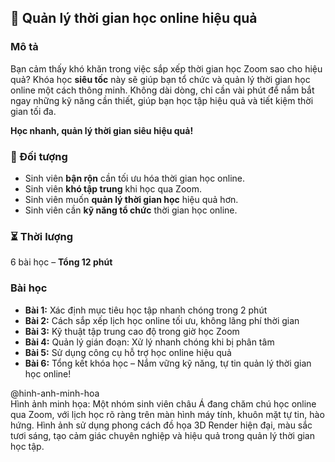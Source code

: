 ## 📌 Quản lý thời gian học online hiệu quả  

### Mô tả  
Bạn cảm thấy khó khăn trong việc sắp xếp thời gian học Zoom sao cho hiệu quả? Khóa học **siêu tốc** này sẽ giúp bạn tổ chức và quản lý thời gian học online một cách thông minh. Không dài dòng, chỉ cần vài phút để nắm bắt ngay những kỹ năng cần thiết, giúp bạn học tập hiệu quả và tiết kiệm thời gian tối đa.  

**Học nhanh, quản lý thời gian siêu hiệu quả!**

### 🎯 Đối tượng  
- Sinh viên **bận rộn** cần tối ưu hóa thời gian học online.
- Sinh viên **khó tập trung** khi học qua Zoom.
- Sinh viên muốn **quản lý thời gian học** hiệu quả hơn.
- Sinh viên cần **kỹ năng tổ chức** thời gian học online.

### ⏳ Thời lượng  
6 bài học – **Tổng 12 phút**

### Bài học  
- **Bài 1:** Xác định mục tiêu học tập nhanh chóng trong 2 phút  
- **Bài 2:** Cách sắp xếp lịch học online tối ưu, không lãng phí thời gian  
- **Bài 3:** Kỹ thuật tập trung cao độ trong giờ học Zoom  
- **Bài 4:** Quản lý gián đoạn: Xử lý nhanh chóng khi bị phân tâm  
- **Bài 5:** Sử dụng công cụ hỗ trợ học online hiệu quả  
- **Bài 6:** Tổng kết khóa học – Nắm vững kỹ năng, tự tin quản lý thời gian học online!

@hinh-anh-minh-hoa  
Hình ảnh minh họa: Một nhóm sinh viên châu Á đang chăm chú học online qua Zoom, với lịch học rõ ràng trên màn hình máy tính, khuôn mặt tự tin, hào hứng. Hình ảnh sử dụng phong cách đồ họa 3D Render hiện đại, màu sắc tươi sáng, tạo cảm giác chuyên nghiệp và hiệu quả trong quản lý thời gian học tập.